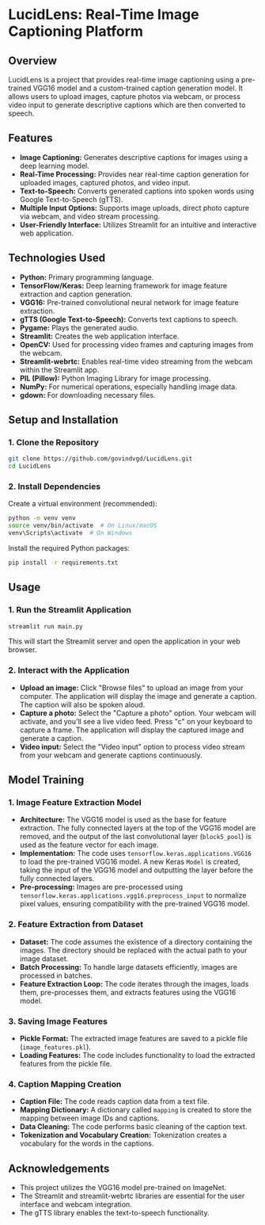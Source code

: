 # LucidLens: Real-Time Image Captioning Platform

## Overview
LucidLens is a project that provides real-time image captioning using a pre-trained VGG16 model and a custom-trained caption generation model. It allows users to upload images, capture photos via webcam, or process video input to generate descriptive captions which are then converted to speech.

## Features
* **Image Captioning:** Generates descriptive captions for images using a deep learning model.
* **Real-Time Processing:** Provides near real-time caption generation for uploaded images, captured photos, and video input.
* **Text-to-Speech:** Converts generated captions into spoken words using Google Text-to-Speech (gTTS).
* **Multiple Input Options:** Supports image uploads, direct photo capture via webcam, and video stream processing.
* **User-Friendly Interface:** Utilizes Streamlit for an intuitive and interactive web application.

## Technologies Used
* **Python:** Primary programming language.
* **TensorFlow/Keras:** Deep learning framework for image feature extraction and caption generation.
* **VGG16:** Pre-trained convolutional neural network for image feature extraction.
* **gTTS (Google Text-to-Speech):** Converts text captions to speech.
* **Pygame:** Plays the generated audio.
* **Streamlit:** Creates the web application interface.
* **OpenCV:** Used for processing video frames and capturing images from the webcam.
* **Streamlit-webrtc:** Enables real-time video streaming from the webcam within the Streamlit app.
* **PIL (Pillow):** Python Imaging Library for image processing.
* **NumPy:** For numerical operations, especially handling image data.
* **gdown:** For downloading necessary files.

## Setup and Installation

### 1. Clone the Repository
```bash
git clone https://github.com/govindvgd/LucidLens.git
cd LucidLens 
```

### 2. Install Dependencies
Create a virtual environment (recommended):
```bash
python -m venv venv
source venv/bin/activate  # On Linux/macOS
venv\Scripts\activate  # On Windows
```

Install the required Python packages:
```bash
pip install -r requirements.txt
```

## Usage

### 1. Run the Streamlit Application
```bash
streamlit run main.py
```
This will start the Streamlit server and open the application in your web browser.

### 2. Interact with the Application
* **Upload an image:** Click "Browse files" to upload an image from your computer. The application will display the image and generate a caption. The caption will also be spoken aloud.
* **Capture a photo:** Select the "Capture a photo" option. Your webcam will activate, and you'll see a live video feed. Press "c" on your keyboard to capture a frame. The application will display the captured image and generate a caption.
* **Video input:** Select the "Video input" option to process video stream from your webcam and generate captions continuously.

## Model Training

### 1. Image Feature Extraction Model
* **Architecture:** The VGG16 model is used as the base for feature extraction. The fully connected layers at the top of the VGG16 model are removed, and the output of the last convolutional layer (`block5_pool`) is used as the feature vector for each image.
* **Implementation:** The code uses `tensorflow.keras.applications.VGG16` to load the pre-trained VGG16 model. A new Keras `Model` is created, taking the input of the VGG16 model and outputting the layer before the fully connected layers.
* **Pre-processing:** Images are pre-processed using `tensorflow.keras.applications.vgg16.preprocess_input` to normalize pixel values, ensuring compatibility with the pre-trained VGG16 model.

### 2. Feature Extraction from Dataset
* **Dataset:** The code assumes the existence of a directory containing the images. The directory should be replaced with the actual path to your image dataset.
* **Batch Processing:** To handle large datasets efficiently, images are processed in batches.
* **Feature Extraction Loop:** The code iterates through the images, loads them, pre-processes them, and extracts features using the VGG16 model.

### 3. Saving Image Features
* **Pickle Format:** The extracted image features are saved to a pickle file (`image_features.pkl`).
* **Loading Features:** The code includes functionality to load the extracted features from the pickle file.

### 4. Caption Mapping Creation
* **Caption File:** The code reads caption data from a text file.
* **Mapping Dictionary:** A dictionary called `mapping` is created to store the mapping between image IDs and captions.
* **Data Cleaning:** The code performs basic cleaning of the caption text.
* **Tokenization and Vocabulary Creation:** Tokenization creates a vocabulary for the words in the captions.

## Acknowledgements

*   This project utilizes the VGG16 model pre-trained on ImageNet.
*   The Streamlit and streamlit-webrtc libraries are essential for the user interface and webcam integration.
*   The gTTS library enables the text-to-speech functionality.

